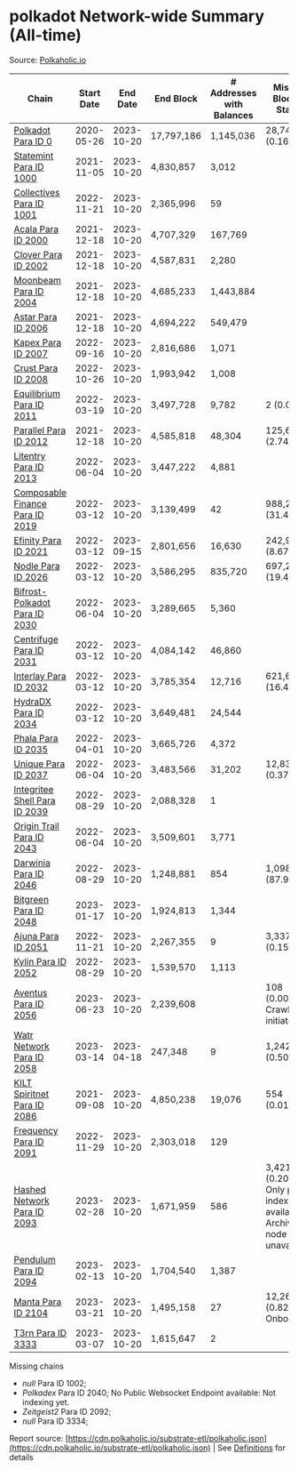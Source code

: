 # polkadot Network-wide Summary (All-time)

Source: [Polkaholic.io](https://polkaholic.io)


| Chain            | Start Date | End Date | End Block | # Addresses with Balances | Missing Blocks / Status |
| ---------------- | ---------- | ---------| --------- | ------------------------- | ----------------------- |
| [Polkadot Para ID 0](/polkadot/0-polkadot) | 2020-05-26 | 2023-10-20 | 17,797,186 |  1,145,036 | 28,747 (0.16%)  |
| [Statemint Para ID 1000](/polkadot/1000-statemint) | 2021-11-05 | 2023-10-20 | 4,830,857 |  3,012 |    |
| [Collectives Para ID 1001](/polkadot/1001-collectives) | 2022-11-21 | 2023-10-20 | 2,365,996 |  59 |    |
| [Acala Para ID 2000](/polkadot/2000-acala) | 2021-12-18 | 2023-10-20 | 4,707,329 |  167,769 |    |
| [Clover Para ID 2002](/polkadot/2002-clover) | 2021-12-18 | 2023-10-20 | 4,587,831 |  2,280 |    |
| [Moonbeam Para ID 2004](/polkadot/2004-moonbeam) | 2021-12-18 | 2023-10-20 | 4,685,233 |  1,443,884 |    |
| [Astar Para ID 2006](/polkadot/2006-astar) | 2021-12-18 | 2023-10-20 | 4,694,222 |  549,479 |    |
| [Kapex Para ID 2007](/polkadot/2007-kapex) | 2022-09-16 | 2023-10-20 | 2,816,686 |  1,071 |    |
| [Crust Para ID 2008](/polkadot/2008-crust) | 2022-10-26 | 2023-10-20 | 1,993,942 |  1,008 |    |
| [Equilibrium Para ID 2011](/polkadot/2011-equilibrium) | 2022-03-19 | 2023-10-20 | 3,497,728 |  9,782 | 2 (0.00%)  |
| [Parallel Para ID 2012](/polkadot/2012-parallel) | 2021-12-18 | 2023-10-20 | 4,585,818 |  48,304 | 125,600 (2.74%)  |
| [Litentry Para ID 2013](/polkadot/2013-litentry) | 2022-06-04 | 2023-10-20 | 3,447,222 |  4,881 |    |
| [Composable Finance Para ID 2019](/polkadot/2019-composable) | 2022-03-12 | 2023-10-20 | 3,139,499 |  42 | 988,228 (31.48%)  |
| [Efinity Para ID 2021](/polkadot/2021-efinity) | 2022-03-12 | 2023-09-15 | 2,801,656 |  16,630 | 242,949 (8.67%)  |
| [Nodle Para ID 2026](/polkadot/2026-nodle) | 2022-03-12 | 2023-10-20 | 3,586,295 |  835,720 | 697,249 (19.44%)  |
| [Bifrost-Polkadot Para ID 2030](/polkadot/2030-bifrost-dot) | 2022-06-04 | 2023-10-20 | 3,289,665 |  5,360 |    |
| [Centrifuge Para ID 2031](/polkadot/2031-centrifuge) | 2022-03-12 | 2023-10-20 | 4,084,142 |  46,860 |    |
| [Interlay Para ID 2032](/polkadot/2032-interlay) | 2022-03-12 | 2023-10-20 | 3,785,354 |  12,716 | 621,626 (16.42%)  |
| [HydraDX Para ID 2034](/polkadot/2034-hydradx) | 2022-03-12 | 2023-10-20 | 3,649,481 |  24,544 |    |
| [Phala Para ID 2035](/polkadot/2035-phala) | 2022-04-01 | 2023-10-20 | 3,665,726 |  4,372 |    |
| [Unique Para ID 2037](/polkadot/2037-unique) | 2022-06-04 | 2023-10-20 | 3,483,566 |  31,202 | 12,839 (0.37%)  |
| [Integritee Shell Para ID 2039](/polkadot/2039-integritee-shell) | 2022-08-29 | 2023-10-20 | 2,088,328 |  1 |    |
| [Origin Trail Para ID 2043](/polkadot/2043-origintrail) | 2022-06-04 | 2023-10-20 | 3,509,601 |  3,771 |    |
| [Darwinia Para ID 2046](/polkadot/2046-darwinia) | 2022-08-29 | 2023-10-20 | 1,248,881 |  854 | 1,098,047 (87.92%)  |
| [Bitgreen Para ID 2048](/polkadot/2048-bitgreen) | 2023-01-17 | 2023-10-20 | 1,924,813 |  1,344 |    |
| [Ajuna Para ID 2051](/polkadot/2051-ajuna) | 2022-11-21 | 2023-10-20 | 2,267,355 |  9 | 3,337 (0.15%)  |
| [Kylin Para ID 2052](/polkadot/2052-kylin) | 2022-08-29 | 2023-10-20 | 1,539,570 |  1,113 |    |
| [Aventus Para ID 2056](/polkadot/2056-aventus) | 2023-06-23 | 2023-10-20 | 2,239,608 |   | 108 (0.00%) Crawling initiated |
| [Watr Network Para ID 2058](/polkadot/2058-watr) | 2023-03-14 | 2023-04-18 | 247,348 |  9 | 1,242 (0.50%)  |
| [KILT Spiritnet Para ID 2086](/polkadot/2086-kilt) | 2021-09-08 | 2023-10-20 | 4,850,238 |  19,076 | 554 (0.01%)  |
| [Frequency Para ID 2091](/polkadot/2091-frequency) | 2022-11-29 | 2023-10-20 | 2,303,018 |  129 |    |
| [Hashed Network Para ID 2093](/polkadot/2093-hashed) | 2023-02-28 | 2023-10-20 | 1,671,959 |  586 | 3,421 (0.20%) Only partial index available: Archive node unavailable |
| [Pendulum Para ID 2094](/polkadot/2094-pendulum) | 2023-02-13 | 2023-10-20 | 1,704,540 |  1,387 |    |
| [Manta Para ID 2104](/polkadot/2104-manta) | 2023-03-21 | 2023-10-20 | 1,495,158 |  27 | 12,262 (0.82%) Onboarding |
| [T3rn Para ID 3333](/polkadot/3333-t3rn) | 2023-03-07 | 2023-10-20 | 1,615,647 |  2 |    |

Missing chains


* *null* Para ID 1002; 
* *Polkadex* Para ID 2040; No Public Websocket Endpoint available: Not indexing yet.
* *Zeitgeist2* Para ID 2092; 
* *null* Para ID 3334; 

Report source: [https://cdn.polkaholic.io/substrate-etl/polkaholic.json](https://cdn.polkaholic.io/substrate-etl/polkaholic.json) | See [Definitions](/DEFINITIONS.md) for details
